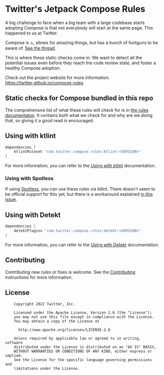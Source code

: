# Twitter's Jetpack Compose Rules

A big challenge to face when a big team with a large codebase starts adopting Compose is that not everybody will start at the same page. This happened to us at Twitter.

Compose is 🔝, allows for amazing things, but has a bunch of footguns to be aware of. [See the thread](https://twitter.com/mrmans0n/status/1507390768796909571).

This is where these static checks come in. We want to detect all the potential issues even before they reach the code review state, and foster a healthy Compose adoption.

Check out the project website for more information: https://twitter.github.io/compose-rules

## Static checks for Compose bundled in this repo

The comprehensive list of what these rules will check for is in [the rules documentaton](https://github.com/twitter/compose-rules/blob/main/docs/rules.md). It contains both what we check for and why are we doing that, so giving it a good read is encouraged.

## Using with ktlint

```groovy
dependencies {
    ktlintRuleset "com.twitter.compose.rules:ktlint:<VERSION>"
}
```

For more information, you can refer to the [Using with ktlint](https://twitter.github.io/compose-rules/#using-the-custom-ruleset-with-ktlint) documentation.

### Using with Spotless

If using [Spotless](https://github.com/diffplug/spotless), you can use these rules via ktlint. There doesn't seem to be official support for this yet, but there is a workaround explained [in this issue](https://github.com/diffplug/spotless/issues/1220).

## Using with Detekt

```groovy
dependencies {
    detektPlugins "com.twitter.compose.rules:detekt:<VERSION>"
}
```

For more information, you can refer to the [Using with Detekt](https://twitter.github.io/compose-rules/#using-the-custom-ruleset-with-detekt) documentation.

## Contributing

Contributing new rules or fixes is welcome. See the [Contributing](CONTRIBUTING.md) instructions for more information.

## License

```
    Copyright 2022 Twitter, Inc.

    Licensed under the Apache License, Version 2.0 (the "License");
    you may not use this file except in compliance with the License.
    You may obtain a copy of the License at

      http://www.apache.org/licenses/LICENSE-2.0

    Unless required by applicable law or agreed to in writing, software
    distributed under the License is distributed on an "AS IS" BASIS,
    WITHOUT WARRANTIES OR CONDITIONS OF ANY KIND, either express or implied.
    See the License for the specific language governing permissions and
    limitations under the License.
```
